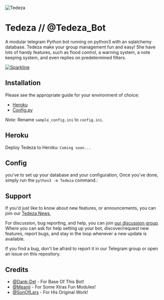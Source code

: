 ![Tedeza](https://telegra.ph/file/fdcf54623b142ac333217.jpg)

# Tedeza // @Tedeza_Bot

A modular telegram Python bot running on python3 with an sqlalchemy database.
Tedeza make your group management fun and easy!
She have lots of handy features, such as flood control, a warning system, a note keeping system, and even replies on predetermined filters.

[![Sparkline](https://stars.medv.io/Aruoto/Tedezarobot.svg)](https://stars.medv.io/Aruoto/Tedezarobot)

## Installation
Please see the appropriate guide for your environment of choice:
- [Heroku](#heroku)
- [Config.py](#config)

*Note:* Rename `sample_config.ini` to `config.ini`.

## Heroku
Deploy Tedeza to Heroku:
`Coming soon...`

## Config
you've to set up your database and your configuration, Once you've done, simply run the `python3 -m Tedeza` command.:

## Support 
If you'd just like to know about new features, or announcements, you can join our [Tedeza News](https://t.me/Tedeza_News), 

For discussion, bug reporting, and help, you can join [our discussion group](https://t.me/TedezaSupportChat). Where you can ask for help setting up your bot, discover/request new features, report bugs, and stay in the loop whenever a new update is available.

If you find a bug, don't be afraid to report it in our Telegram group or open an issue on this repository.

## Credits

- [@Dank-Del](https://github.com/Dank-Del) - For Base Of This Bot!
- [@Meanii](https://github.com/meanii) - For Some Xtras Fun Modules! 
- [@SonOfLars](https://github.com/PaulSonOfLars) - For His Original Work!
